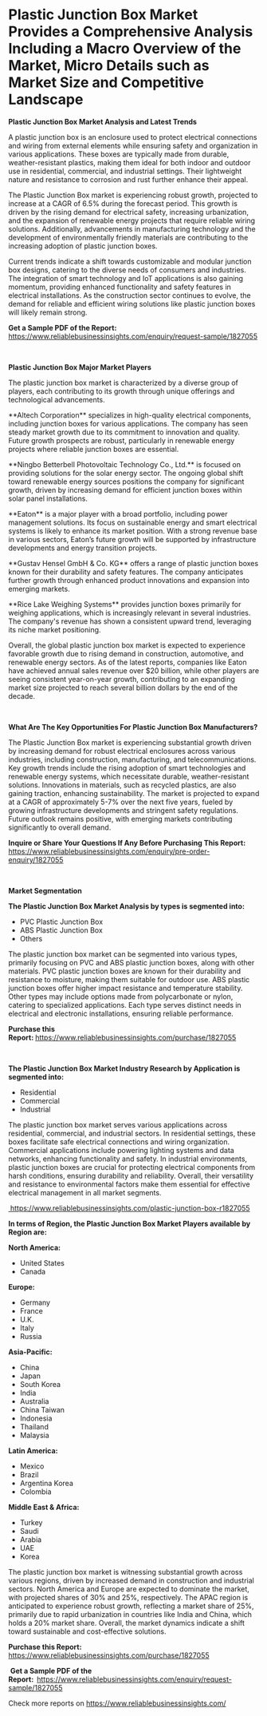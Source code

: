 <p><h1>Plastic Junction Box Market Provides a Comprehensive Analysis Including a Macro Overview of the Market, Micro Details such as Market Size and Competitive Landscape</h1></p><p><strong>Plastic Junction Box Market Analysis and Latest Trends</strong></p>
<p><p>A plastic junction box is an enclosure used to protect electrical connections and wiring from external elements while ensuring safety and organization in various applications. These boxes are typically made from durable, weather-resistant plastics, making them ideal for both indoor and outdoor use in residential, commercial, and industrial settings. Their lightweight nature and resistance to corrosion and rust further enhance their appeal.</p><p>The Plastic Junction Box market is experiencing robust growth, projected to increase at a CAGR of 6.5% during the forecast period. This growth is driven by the rising demand for electrical safety, increasing urbanization, and the expansion of renewable energy projects that require reliable wiring solutions. Additionally, advancements in manufacturing technology and the development of environmentally friendly materials are contributing to the increasing adoption of plastic junction boxes.</p><p>Current trends indicate a shift towards customizable and modular junction box designs, catering to the diverse needs of consumers and industries. The integration of smart technology and IoT applications is also gaining momentum, providing enhanced functionality and safety features in electrical installations. As the construction sector continues to evolve, the demand for reliable and efficient wiring solutions like plastic junction boxes will likely remain strong.</p></p>
<p><strong>Get a Sample PDF of the Report:&nbsp;</strong> <a href="https://www.reliablebusinessinsights.com/enquiry/request-sample/1827055?utm_campaign=3384&utm_medium=2&utm_source=Github&utm_content=ia&utm_term=11042025&utm_id=plastic-junction-box">https://www.reliablebusinessinsights.com/enquiry/request-sample/1827055</a></p>
<p>&nbsp;</p>
<p><strong>Plastic Junction Box Major Market Players</strong></p>
<p><p>The plastic junction box market is characterized by a diverse group of players, each contributing to its growth through unique offerings and technological advancements. </p><p>**Altech Corporation** specializes in high-quality electrical components, including junction boxes for various applications. The company has seen steady market growth due to its commitment to innovation and quality. Future growth prospects are robust, particularly in renewable energy projects where reliable junction boxes are essential.</p><p>**Ningbo Betterbell Photovoltaic Technology Co., Ltd.** is focused on providing solutions for the solar energy sector. The ongoing global shift toward renewable energy sources positions the company for significant growth, driven by increasing demand for efficient junction boxes within solar panel installations.</p><p>**Eaton** is a major player with a broad portfolio, including power management solutions. Its focus on sustainable energy and smart electrical systems is likely to enhance its market position. With a strong revenue base in various sectors, Eaton’s future growth will be supported by infrastructure developments and energy transition projects.</p><p>**Gustav Hensel GmbH & Co. KG** offers a range of plastic junction boxes known for their durability and safety features. The company anticipates further growth through enhanced product innovations and expansion into emerging markets.</p><p>**Rice Lake Weighing Systems** provides junction boxes primarily for weighing applications, which is increasingly relevant in several industries. The company's revenue has shown a consistent upward trend, leveraging its niche market positioning.</p><p>Overall, the global plastic junction box market is expected to experience favorable growth due to rising demand in construction, automotive, and renewable energy sectors. As of the latest reports, companies like Eaton have achieved annual sales revenue over $20 billion, while other players are seeing consistent year-on-year growth, contributing to an expanding market size projected to reach several billion dollars by the end of the decade.</p></p>
<p>&nbsp;</p>
<p><strong>What Are The Key Opportunities For Plastic Junction Box Manufacturers?</strong></p>
<p><p>The Plastic Junction Box market is experiencing substantial growth driven by increasing demand for robust electrical enclosures across various industries, including construction, manufacturing, and telecommunications. Key growth trends include the rising adoption of smart technologies and renewable energy systems, which necessitate durable, weather-resistant solutions. Innovations in materials, such as recycled plastics, are also gaining traction, enhancing sustainability. The market is projected to expand at a CAGR of approximately 5-7% over the next five years, fueled by growing infrastructure developments and stringent safety regulations. Future outlook remains positive, with emerging markets contributing significantly to overall demand.</p></p>
<p><strong>Inquire or Share Your Questions If Any Before Purchasing This Report:</strong> <a href="https://www.reliablebusinessinsights.com/enquiry/pre-order-enquiry/1827055?utm_campaign=3384&utm_medium=2&utm_source=Github&utm_content=ia&utm_term=11042025&utm_id=plastic-junction-box">https://www.reliablebusinessinsights.com/enquiry/pre-order-enquiry/1827055</a></p>
<p>&nbsp;</p>
<p><strong>Market Segmentation</strong></p>
<p><strong>The Plastic Junction Box Market Analysis by types is segmented into:</strong></p>
<p><ul><li>PVC Plastic Junction Box</li><li>ABS Plastic Junction Box</li><li>Others</li></ul></p>
<p><p>The plastic junction box market can be segmented into various types, primarily focusing on PVC and ABS plastic junction boxes, along with other materials. PVC plastic junction boxes are known for their durability and resistance to moisture, making them suitable for outdoor use. ABS plastic junction boxes offer higher impact resistance and temperature stability. Other types may include options made from polycarbonate or nylon, catering to specialized applications. Each type serves distinct needs in electrical and electronic installations, ensuring reliable performance.</p></p>
<p><strong>Purchase this Report:&nbsp;</strong><a href="https://www.reliablebusinessinsights.com/purchase/1827055?utm_campaign=3384&utm_medium=2&utm_source=Github&utm_content=ia&utm_term=11042025&utm_id=plastic-junction-box">https://www.reliablebusinessinsights.com/purchase/1827055</a></p>
<p>&nbsp;</p>
<p><strong>The Plastic Junction Box Market Industry Research by Application is segmented into:</strong></p>
<p><ul><li>Residential</li><li>Commercial</li><li>Industrial</li></ul></p>
<p><p>The plastic junction box market serves various applications across residential, commercial, and industrial sectors. In residential settings, these boxes facilitate safe electrical connections and wiring organization. Commercial applications include powering lighting systems and data networks, enhancing functionality and safety. In industrial environments, plastic junction boxes are crucial for protecting electrical components from harsh conditions, ensuring durability and reliability. Overall, their versatility and resistance to environmental factors make them essential for effective electrical management in all market segments.</p></p>
<p><a href="https://www.reliablebusinessinsights.com/plastic-junction-box-r1827055?utm_campaign=3384&utm_medium=2&utm_source=Github&utm_content=ia&utm_term=11042025&utm_id=plastic-junction-box">&nbsp;https://www.reliablebusinessinsights.com/plastic-junction-box-r1827055</a></p>
<p><strong>In terms of Region, the Plastic Junction Box Market Players available by Region are:</strong></p>
<p>
    <p> <strong> North America: </strong>
        <ul>
            <li>United States</li>
            <li>Canada</li>
        </ul>
        </p> 
    <p> <strong> Europe: </strong>
        <ul>
            <li>Germany</li>
            <li>France</li>
            <li>U.K.</li>
            <li>Italy</li>
            <li>Russia</li>
        </ul>
        </p> 
    <p> <strong> Asia-Pacific: </strong>
        <ul>
            <li>China</li>
            <li>Japan</li>
            <li>South Korea</li>
            <li>India</li>
            <li>Australia</li>
            <li>China Taiwan</li>
            <li>Indonesia</li>
            <li>Thailand</li>
            <li>Malaysia</li>
        </ul>
        </p> 
    <p> <strong> Latin America: </strong>
        <ul>
            <li>Mexico</li>
            <li>Brazil</li>
            <li>Argentina Korea</li>
            <li>Colombia</li>
        </ul>
        </p> 
    <p> <strong> Middle East & Africa: </strong>
        <ul>
            <li>Turkey</li>
            <li>Saudi</li>
            <li>Arabia</li>
            <li>UAE</li>
            <li>Korea</li>
        </ul>
    </p>
    </p>
<p><p>The plastic junction box market is witnessing substantial growth across various regions, driven by increased demand in construction and industrial sectors. North America and Europe are expected to dominate the market, with projected shares of 30% and 25%, respectively. The APAC region is anticipated to experience robust growth, reflecting a market share of 25%, primarily due to rapid urbanization in countries like India and China, which holds a 20% market share. Overall, the market dynamics indicate a shift toward sustainable and cost-effective solutions.</p></p>
<p><strong>Purchase this Report: </strong><a href="https://www.reliablebusinessinsights.com/purchase/1827055?utm_campaign=3384&utm_medium=2&utm_source=Github&utm_content=ia&utm_term=11042025&utm_id=plastic-junction-box">https://www.reliablebusinessinsights.com/purchase/1827055</a></p>
<p>&nbsp;<strong>Get a Sample PDF of the Report:&nbsp;&nbsp;</strong><a href="https://www.reliablebusinessinsights.com/enquiry/request-sample/1827055?utm_campaign=3384&utm_medium=2&utm_source=Github&utm_content=ia&utm_term=11042025&utm_id=plastic-junction-box">https://www.reliablebusinessinsights.com/enquiry/request-sample/1827055</a></p>
<p><strong></strong></p>
<p>Check more reports on <a href="https://www.reliablebusinessinsights.com/?utm_campaign=3384&utm_medium=2&utm_source=Github&utm_content=ia&utm_term=11042025&utm_id=plastic-junction-box">https://www.reliablebusinessinsights.com/</a></p>